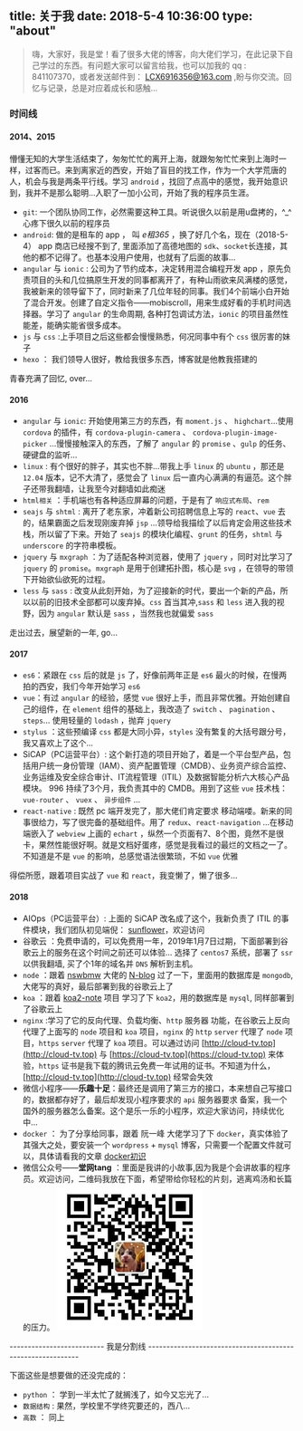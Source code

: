 title: 关于我
date: 2018-5-4 10:36:00
type: "about"
---
> 嗨，大家好，我是堂！看了很多大佬的博客，向大佬们学习，在此记录下自己学过的东西。有问题大家可以留言给我，也可以加我的 qq : 841107370，或者发送邮件到： LCX6916356@163.com ,盼与你交流。回忆与记录，总是对应着成长和感触...

### 时间线
#### 2014、2015
懵懂无知的大学生活结束了，匆匆忙忙的离开上海，就跟匆匆忙忙来到上海时一样，过客而已。来到离家近的西安，开始了盲目的找工作，作为一个大学荒唐的人，机会与我是两条平行线。学习 `android` ，找回了点高中的感觉，我开始意识到，我并不是那么聪明...入职了一加小公司，开始了我的程序员生涯。
- `git`: 一个团队协同工作，必然需要这种工具。听说很久以前是用u盘拷的，^_^ 心疼下很久以前的程序员
- `android`: 做的是租车的 app ， 叫 *e租365* ，换了好几个名，现在（2018-5-4） app 商店已经搜不到了, 里面添加了高德地图的 `sdk`、`socket`长连接，其他的都不记得了。也基本没用户使用，也就有了后面的故事...
- `angular` 与 `ionic` : 公司为了节约成本，决定转用混合编程开发 app ，原先负责项目的头和几位搞原生开发的同事都离开了，有种山雨欲来风满楼的感觉，我被新来的领导留下了，同时新来了几位年轻的同事。我们4个前端小白开始了混合开发。创建了自定义指令——mobiscroll，用来生成好看的手机时间选择器。学习了 `angular` 的生命周期, 各种打包调试方法，`ionic` 的项目虽然性能差，能确实能省很多成本。
- `js` 与 `css` :上手项目之后这些都会慢慢熟悉，何况同事中有个 `css` 很厉害的妹子
- `hexo` ： 我们领导人很好，教给我很多东西，博客就是他教我搭建的

青春充满了回忆, over...
#### 2016
- `angular` 与 `ionic`: 开始使用第三方的东西，有 `moment.js` 、 `highchart`...使用 `cordova` 的插件，有 `cordova-plugin-camera` 、 `cordova-plugin-image-picker` ...慢慢接触深入的东西，了解了 `angular` 的 `promise` 、`gulp` 的任务、硬键盘的监听...
- `linux` : 有个很好的胖子，其实也不胖...带我上手 `linux` 的 `ubuntu` ，那还是 `12.04` 版本，记不大清了，感觉会了 `linux` 后一直内心满满的有逼范。这个胖子还带我翻墙，让我至今对翻墙如此痴迷
- `html相关` ：手机端也有各种适应屏幕的问题，于是有了 `响应式布局`、`rem`
- `seajs` 与 `shtml` : 离开了老东家，冲着新公司招聘信息上写的  `react`、`vue` 去的，结果霸面之后发现刚废弃掉 `jsp` ...领导给我描绘了以后肯定会用这些技术栈，所以留了下来。开始了 `seajs` 的模块化编程、`grunt` 的任务，`shtml` 与 `underscore` 的字符串模板。
- `jquery` 与 `mxgraph` ：为了适配各种浏览器，使用了 `jquery` ，同时对比学习了 `jquery` 的 `promise`。`mxgraph` 是用于创建拓扑图，核心是 `svg` ，在领导的带领下开始欲仙欲死的过程。
- `less` 与 `sass` : 改变从此刻开始，为了迎接新的时代，要出一个新的产品，所以以前的旧技术全部都可以废弃掉。`css` 首当其冲,`sass` 和 `less` 进入我的视野，因为 `angular` 默认是 `sass` ，当然我也就偏爱 `sass`

走出过去，展望新的一年, go...
#### 2017
- `es6`：紧跟在 `css` 后的就是 `js` 了，好像前两年正是 `es6` 最火的时候，在慢两拍的西安，我们今年开始学习 `es6`
- `vue`：有过 `angular` 的经验，感觉 `vue` 很好上手，而且非常优雅。开始创建自己的组件，在 `element` 组件的基础上，我改造了 `switch` 、 `pagination` 、`steps`... 使用轻量的 `lodash` ，抛弃 `jquery` 
- `stylus` ：这些预编译 `css` 都是大同小异，`styles` 没有繁复的大括号跟分号，我又喜欢上了这个...
- SiCAP（PC运营平台）: 这个新打造的项目开始了，着是一个平台型产品，包括用户统一身份管理（IAM）、资产配置管理（CMDB）、业务资产综合监控、业务运维及安全综合审计、IT流程管理（ITIL）及数据智能分析六大核心产品模块。 996 持续了3个月，我负责其中的 CMDB。用到了这些 `vue` 技术栈：`vue-router` 、 `vuex` 、 `异步组件` ... 
- `react-native` : 既然 pc 端开发完了，那大佬们肯定要求 移动端喽。新来的同事很给力，写了很完备的基础组件。用了 `redux`、`react-navigation` ...在移动端嵌入了 `webview` 上画的 `echart` ，纵然一个页面有7、8个图，竟然不是很卡，果然性能很好啊。就是文档好蛋疼，感觉是我看过的最烂的文档之一了。不知道是不是 `vue` 的影响，总感觉语法很繁琐，不如 `vue` 优雅

得偿所愿，跟着项目实战了 `vue` 和 `react`，我变懒了，懒了很多...
#### 2018
- AIOps（PC运营平台）: 上面的 SiCAP 改名成了这个，我新负责了 ITIL 的事件模块，我们团队初见端倪： [sunflower](https://github.com/SunInfoFE)，欢迎访问
- 谷歌云 ：免费申请的，可以免费用一年，2019年1月7日过期，下面部署到谷歌云上的服务在这个时间之前还可以体验... 选择了 `centos7` 系统，部署了 `ssr` 以供我翻墙, 买了个1年的域名并 `DNS` 解析到主机。
- `node` ：跟着 [nswbmw](https://github.com/nswbmw) 大佬的 [N-blog](https://github.com/nswbmw/N-blog) 过了一下，里面用的数据库是 `mongodb`,大佬写的真好，最后部署到我的谷歌云上了
- `koa` ：跟着 [koa2-note](https://chenshenhai.github.io/koa2-note/note/project/start.html) 项目 学习了下 `koa2`，用的数据库是 `mysql`, 同样部署到了谷歌云上
- `nginx` :学习了它的反向代理、负载均衡、`http` 服务器 功能，在谷歌云上反向代理了上面写的 `node` 项目和 `koa` 项目，`nginx` 的 `http` `server` 代理了 `node` 项目，`https` `server` 代理了 `koa` 项目。可以通过访问 [http://cloud-tv.top](http://cloud-tv.top) 与 [https://cloud-tv.top](https://cloud-tv.top) 来体验，`https` 证书是我下载的腾讯云免费一年试用的证书。不知道为什么，[http://cloud-tv.top](http://cloud-tv.top) 经常会失效
- 微信小程序——**乐趣十足**：最终还是调用了第三方的接口，本来想自己写接口的，数据都存好了，最后却发现小程序要求的 `api` 服务器要求 备案，我一个国外的服务器怎么备案。这个是乐一乐的小程序，欢迎大家访问，持续优化中...
- `docker` ： 为了分享给同事，跟着 阮一峰 大佬学习了下 `docker`，真实体验了其强大之处，要安装一个 `wordpress` + `mysql` 博客，只需要一个配置文件就可以，具体请看我的文章 [docker初识](http://jintang.github.io/2018/04/24/docker%E5%88%9D%E8%AF%86/)
- 微信公众号——**堂网tang** ：里面是我讲的小故事,因为我是个会讲故事的程序员。欢迎访问，二维码我放在下面，希望带给你轻松的片刻，逃离鸡汤和长篇的压力。
    ![wechat-qcode](/uploads/wechat-qcode.jpg)

-------------------------- 我是分割线 -----------------------------------------------------------

下面这些是想要做的还没完成的：
- `python` ： 学到一半太忙了就搁浅了，如今又忘光了...
- `数据结构` : 果然，学校里不学终究要还的，西八...
- `高数` ： 同上